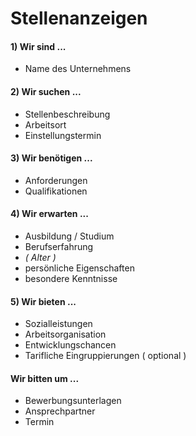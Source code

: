 # Stellenanzeigen

#### 1) Wir sind ...
 * Name des Unternehmens
#### 2) Wir suchen ...
 * Stellenbeschreibung
 * Arbeitsort
 * Einstellungstermin
#### 3) Wir benötigen ...
 * Anforderungen
 * Qualifikationen
#### 4) Wir erwarten ...
 * Ausbildung / Studium
 * Berufserfahrung
 * _( Alter )_
 * persönliche Eigenschaften
 * besondere Kenntnisse
#### 5) Wir bieten ...
 * Sozialleistungen
 * Arbeitsorganisation
 * Entwicklungschancen
 * Tarifliche Eingruppierungen ( optional )
#### Wir bitten um ...
 * Bewerbungsunterlagen
 * Ansprechpartner
 * Termin
